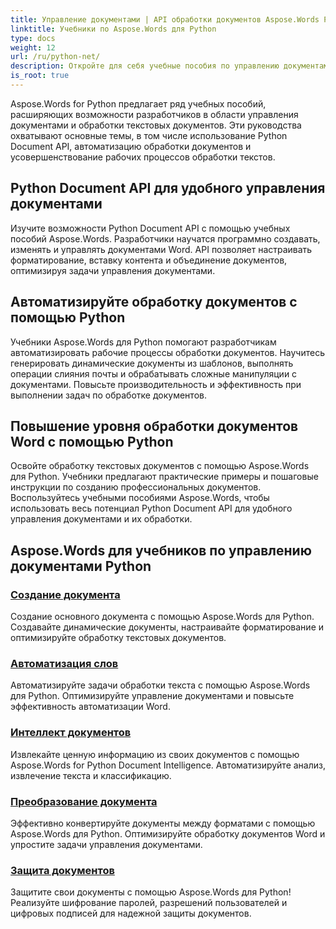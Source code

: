 ```yaml
---
title: Управление документами | API обработки документов Aspose.Words Python
linktitle: Учебники по Aspose.Words для Python
type: docs
weight: 12
url: /ru/python-net/
description: Откройте для себя учебные пособия по управлению документами и обработке текстов с помощью Aspose.Words для Python. Автоматизируйте обработку документов, настраивайте форматирование и создавайте динамические документы.
is_root: true
---
```

Aspose.Words for Python предлагает ряд учебных пособий, расширяющих возможности разработчиков в области управления документами и обработки текстовых документов. Эти руководства охватывают основные темы, в том числе использование Python Document API, автоматизацию обработки документов и усовершенствование рабочих процессов обработки текстов.

## Python Document API для удобного управления документами

Изучите возможности Python Document API с помощью учебных пособий Aspose.Words. Разработчики научатся программно создавать, изменять и управлять документами Word. API позволяет настраивать форматирование, вставку контента и объединение документов, оптимизируя задачи управления документами.

## Автоматизируйте обработку документов с помощью Python

Учебники Aspose.Words для Python помогают разработчикам автоматизировать рабочие процессы обработки документов. Научитесь генерировать динамические документы из шаблонов, выполнять операции слияния почты и обрабатывать сложные манипуляции с документами. Повысьте производительность и эффективность при выполнении задач по обработке документов.

## Повышение уровня обработки документов Word с помощью Python

Освойте обработку текстовых документов с помощью Aspose.Words для Python. Учебники предлагают практические примеры и пошаговые инструкции по созданию профессиональных документов. Воспользуйтесь учебными пособиями Aspose.Words, чтобы использовать весь потенциал Python Document API для удобного управления документами и их обработки.

## Aspose.Words для учебников по управлению документами Python
### [Создание документа](./document-creation/)
Создание основного документа с помощью Aspose.Words для Python. Создавайте динамические документы, настраивайте форматирование и оптимизируйте обработку текстовых документов.
### [Автоматизация слов](./word-automation/)
Автоматизируйте задачи обработки текста с помощью Aspose.Words для Python. Оптимизируйте управление документами и повысьте эффективность автоматизации Word.
### [Интеллект документов](./document-intelligence/)
Извлекайте ценную информацию из своих документов с помощью Aspose.Words for Python Document Intelligence. Автоматизируйте анализ, извлечение текста и классификацию.
### [Преобразование документа](./document-conversion/)
Эффективно конвертируйте документы между форматами с помощью Aspose.Words для Python. Оптимизируйте обработку документов Word и упростите задачи управления документами. 
### [Защита документов](./document-protection/)
Защитите свои документы с помощью Aspose.Words для Python! Реализуйте шифрование паролей, разрешений пользователей и цифровых подписей для надежной защиты документов.